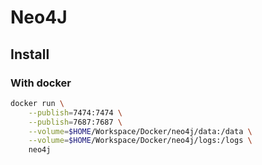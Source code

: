 # Neo4J

## Install

### With docker

```bash
docker run \
    --publish=7474:7474 \
    --publish=7687:7687 \
    --volume=$HOME/Workspace/Docker/neo4j/data:/data \
    --volume=$HOME/Workspace/Docker/neo4j/logs:/logs \
    neo4j
```
